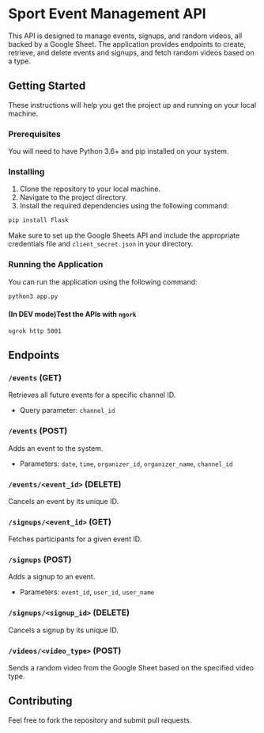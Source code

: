 # Sport Event Management API

This API is designed to manage events, signups, and random videos, all backed by a Google Sheet. The application provides endpoints to create, retrieve, and delete events and signups, and fetch random videos based on a type.

## Getting Started

These instructions will help you get the project up and running on your local machine.

### Prerequisites

You will need to have Python 3.6+ and pip installed on your system.

### Installing

1. Clone the repository to your local machine.
2. Navigate to the project directory.
3. Install the required dependencies using the following command:

```bash
pip install Flask
```

Make sure to set up the Google Sheets API and include the appropriate credentials file and `client_secret.json` in your directory.

### Running the Application

You can run the application using the following command:

```bash
python3 app.py
```

#### (In DEV mode)Test the APIs with `ngork`
```
ngrok http 5001
```

## Endpoints

### `/events` (GET)

Retrieves all future events for a specific channel ID.

- Query parameter: `channel_id`

### `/events` (POST)

Adds an event to the system.

- Parameters: `date`, `time`, `organizer_id`, `organizer_name`, `channel_id`

### `/events/<event_id>` (DELETE)

Cancels an event by its unique ID.

### `/signups/<event_id>` (GET)

Fetches participants for a given event ID.

### `/signups` (POST)

Adds a signup to an event.

- Parameters: `event_id`, `user_id`, `user_name`

### `/signups/<signup_id>` (DELETE)

Cancels a signup by its unique ID.

### `/videos/<video_type>` (POST)

Sends a random video from the Google Sheet based on the specified video type.

## Contributing

Feel free to fork the repository and submit pull requests.
